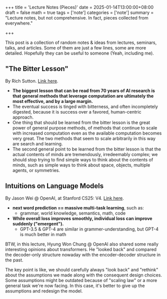 +++
title = 'Lecture Notes (Pieces)'
date = 2025-01-14T13:00:00+08:00
draft = false
math = true
tags = ['note']
categories = ['note']
summary = "Lecture notes, but not comprehensive. In fact, pieces collected from everywhere."

+++

This post is a collection of random notes & ideas from lectures, seminars, talks, and articles.
Some of them are just a few lines, some are more detailed. Hopefully they can be useful to someone (Yeah, including me).

## "The Bitter Lesson"

By Rich Sutton. [Link here](http://www.incompleteideas.net/IncIdeas/BitterLesson.html).

- **The biggest lesson that can be read from 70 years of AI research is that general methods that leverage computation are ultimately the most effective, and by a large margin.**
- The eventual success is tinged with bitterness, and often incompletely digested, because it is success over a favored, human-centric approach.
- One thing that should be learned from the bitter lesson is the great power of general purpose methods, of methods that continue to scale with increased computation even as the available computation becomes very great. The two methods that seem to scale arbitrarily in this way are search and learning.
- The second general point to be learned from the bitter lesson is that the actual contents of minds are tremendously, irredeemably complex; we should stop trying to find simple ways to think about the contents of minds, such as simple ways to think about space, objects, multiple agents, or symmetries.

## Intuitions on Language Models

By Jason Wei @ OpenAI, at Stanford CS25: V4. [Link here](https://www.youtube.com/watch?v=3gb-ZkVRemQ&list=PLoROMvodv4rNiJRchCzutFw5ItR_Z27CM&index=30).

- **next word prediction == massive multi-task learning**, such as:
  - grammar, world knowledge, semantics, math, code
- **While overall loss improves smoothly, individual loss can improve suddenly ("emergent").**
  - GPT-3.5 & GPT-4 are similar in grammer-understanding, but GPT-4 is much better in math

BTW, in this lecture, Hyung Won Chung @ OpenAI also shared some really interesting opinions about transformers.
He "looked back" and compared the decoder-only structure nowaday with the encoder-decoder structure in the past.

The key point is like, we should carefully always "look back" and "rethink" about the assumptions we made along with the consequent design choices.
Some assumptions might be outdated because of "scaling law" or a more general task we're now facing. In this case, it's better to give up the assumptions and redesign the model.